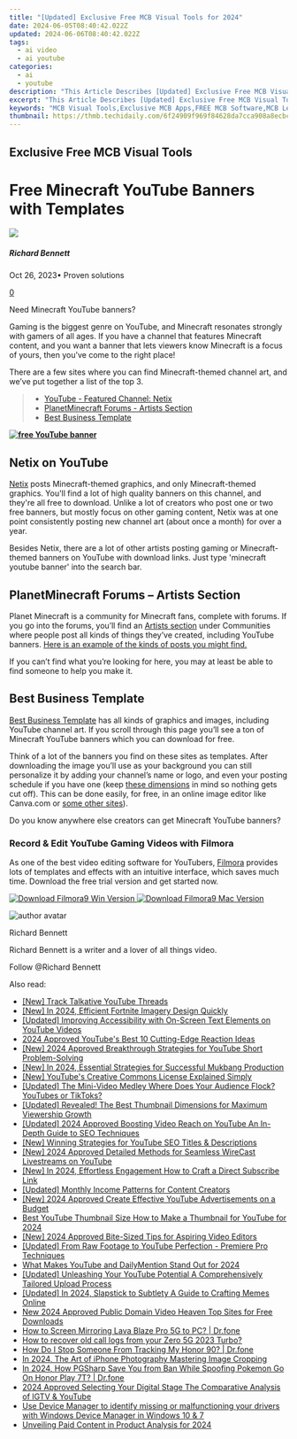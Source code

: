 ```yaml
---
title: "[Updated] Exclusive Free MCB Visual Tools for 2024"
date: 2024-06-05T08:40:42.022Z
updated: 2024-06-06T08:40:42.022Z
tags:
  - ai video
  - ai youtube
categories:
  - ai
  - youtube
description: "This Article Describes [Updated] Exclusive Free MCB Visual Tools for 2024"
excerpt: "This Article Describes [Updated] Exclusive Free MCB Visual Tools for 2024"
keywords: "MCB Visual Tools,Exclusive MCB Apps,FREE MCB Software,MCB Learning Resources,MCB Online Tools,MCB Free Utilities,Specialized MCB Tools"
thumbnail: https://thmb.techidaily.com/6f24909f969f84628da7cca908a8ecbcf1f1310799ac0e990b393370971b6be4.jpg
---
```


## Exclusive Free MCB Visual Tools

# Free Minecraft YouTube Banners with Templates

![](https://images.wondershare.com/filmora/article-images/richard-bennett.jpg)

##### Richard Bennett

 Oct 26, 2023• Proven solutions

[0](#commentsBoxSeoTemplate)

Need Minecraft YouTube banners?

Gaming is the biggest genre on YouTube, and Minecraft resonates strongly with gamers of all ages. If you have a channel that features Minecraft content, and you want a banner that lets viewers know Minecraft is a focus of yours, then you’ve come to the right place!

There are a few sites where you can find Minecraft-themed channel art, and we’ve put together a list of the top 3.

> * [YouTube - Featured Channel: Netix](#netix)
> * [PlanetMinecraft Forums - Artists Section](#planetminecraft)
> * [Best Business Template](#bbt)

[**![free YouTube banner](https://images.wondershare.com/filmora/article-images/50-free-youtube-banners-banner.jpg)**](https://tools.techidaily.com/wondershare/filmora/download/)

## Netix on YouTube

[Netix](https://www.youtube.com/channel/UCLW2fOeUEhu7kBvZwlOTZ4A/featured) posts Minecraft-themed graphics, and only Minecraft-themed graphics. You'll find a lot of high quality banners on this channel, and they're all free to download. Unlike a lot of creators who post one or two free banners, but mostly focus on other gaming content, Netix was at one point consistently posting new channel art (about once a month) for over a year.

Besides Netix, there are a lot of other artists posting gaming or Minecraft-themed banners on YouTube with download links. Just type 'minecraft youtube banner' into the search bar.

## PlanetMinecraft Forums – Artists Section

Planet Minecraft is a community for Minecraft fans, complete with forums. If you go into the forums, you’ll find an [Artists section](https://www.planetminecraft.com/forums/communities/artists) under Communities where people post all kinds of things they’ve created, including YouTube banners. [Here is an example of the kinds of posts you might find.](https://www.planetminecraft.com/forums/communities/artists/minecraft-youtube-banner-templat-441572/)

If you can’t find what you’re looking for here, you may at least be able to find someone to help you make it.

## Best Business Template

[Best Business Template](https://www.soccerbbc.com/11525/minecraft-youtube-banner.html) has all kinds of graphics and images, including YouTube channel art. If you scroll through this page you’ll see a ton of Minecraft YouTube banners which you can download for free.

Think of a lot of the banners you find on these sites as templates. After downloading the image you’ll use as your background you can still personalize it by adding your channel’s name or logo, and even your posting schedule if you have one (keep [these dimensions](https://tools.techidaily.com/wondershare/filmora/download/) in mind so nothing gets cut off). This can be done easily, for free, in an online image editor like Canva.com or [some other sites](https://tools.techidaily.com/wondershare/filmora/download/)).

Do you know anywhere else creators can get Minecraft YouTube banners?

### Record & Edit YouTube Gaming Videos with Filmora

As one of the best video editing software for YouTubers, [Filmora](https://tools.techidaily.com/wondershare/filmora/download/) provides lots of templates and effects with an intuitive interface, which saves much time. Download the free trial version and get started now.

[![Download Filmora9 Win Version](https://images.wondershare.com/filmora/guide/download-btn-win.jpg) ](https://tools.techidaily.com/wondershare/filmora/download/) [![Download Filmora9 Mac Version](https://images.wondershare.com/filmora/guide/download-btn-mac.jpg) ](https://tools.techidaily.com/wondershare/filmora/download/)

![author avatar](https://images.wondershare.com/filmora/article-images/richard-bennett.jpg)

Richard Bennett

Richard Bennett is a writer and a lover of all things video.

Follow @Richard Bennett

<span class="atpl-alsoreadstyle">Also read:</span>
<div><ul>
<li><a href="https://facebook-video-footage.techidaily.com/new-track-talkative-youtube-threads/"><u>[New] Track Talkative YouTube Threads</u></a></li>
<li><a href="https://facebook-video-footage.techidaily.com/new-in-2024-efficient-fortnite-imagery-design-quickly/"><u>[New] In 2024, Efficient Fortnite Imagery Design Quickly</u></a></li>
<li><a href="https://facebook-video-footage.techidaily.com/updated-improving-accessibility-with-on-screen-text-elements-on-youtube-videos/"><u>[Updated] Improving Accessibility with On-Screen Text Elements on YouTube Videos</u></a></li>
<li><a href="https://facebook-video-footage.techidaily.com/2024-approved-youtubes-best-10-cutting-edge-reaction-ideas/"><u>2024 Approved  YouTube's Best  10 Cutting-Edge Reaction Ideas</u></a></li>
<li><a href="https://facebook-video-footage.techidaily.com/new-2024-approved-breakthrough-strategies-for-youtube-short-problem-solving/"><u>[New] 2024 Approved  Breakthrough Strategies for YouTube Short Problem-Solving</u></a></li>
<li><a href="https://facebook-video-footage.techidaily.com/new-in-2024-essential-strategies-for-successful-mukbang-production/"><u>[New] In 2024, Essential Strategies for Successful Mukbang Production</u></a></li>
<li><a href="https://facebook-video-footage.techidaily.com/new-youtubes-creative-commons-license-explained-simply/"><u>[New] YouTube's Creative Commons License Explained Simply</u></a></li>
<li><a href="https://facebook-video-footage.techidaily.com/updated-the-mini-video-medley-where-does-your-audience-flock-youtubes-or-tiktoks/"><u>[Updated] The Mini-Video Medley  Where Does Your Audience Flock? YouTubes or TikToks?</u></a></li>
<li><a href="https://facebook-video-footage.techidaily.com/updated-revealed-the-best-thumbnail-dimensions-for-maximum-viewership-growth/"><u>[Updated] Revealed! The Best Thumbnail Dimensions for Maximum Viewership Growth</u></a></li>
<li><a href="https://facebook-video-footage.techidaily.com/updated-2024-approved-boosting-video-reach-on-youtube-an-in-depth-guide-to-seo-techniques/"><u>[Updated] 2024 Approved  Boosting Video Reach on YouTube  An In-Depth Guide to SEO Techniques</u></a></li>
<li><a href="https://facebook-video-footage.techidaily.com/new-winning-strategies-for-youtube-seo-titles-and-descriptions/"><u>[New] Winning Strategies for YouTube SEO  Titles & Descriptions</u></a></li>
<li><a href="https://facebook-video-footage.techidaily.com/new-2024-approved-detailed-methods-for-seamless-wirecast-livestreams-on-youtube/"><u>[New] 2024 Approved  Detailed Methods for Seamless WireCast Livestreams on YouTube</u></a></li>
<li><a href="https://facebook-video-footage.techidaily.com/new-in-2024-effortless-engagement-how-to-craft-a-direct-subscribe-link/"><u>[New] In 2024, Effortless Engagement  How to Craft a Direct Subscribe Link</u></a></li>
<li><a href="https://facebook-video-footage.techidaily.com/updated-monthly-income-patterns-for-content-creators/"><u>[Updated] Monthly Income Patterns for Content Creators</u></a></li>
<li><a href="https://facebook-video-footage.techidaily.com/new-2024-approved-create-effective-youtube-advertisements-on-a-budget/"><u>[New] 2024 Approved  Create Effective YouTube Advertisements on a Budget</u></a></li>
<li><a href="https://facebook-video-footage.techidaily.com/best-youtube-thumbnail-size-how-to-make-a-thumbnail-for-youtube-for-2024/"><u>Best YouTube Thumbnail Size  How to Make a Thumbnail for YouTube for 2024</u></a></li>
<li><a href="https://facebook-video-footage.techidaily.com/new-2024-approved-bite-sized-tips-for-aspiring-video-editors/"><u>[New] 2024 Approved  Bite-Sized Tips for Aspiring Video Editors</u></a></li>
<li><a href="https://facebook-video-footage.techidaily.com/updated-from-raw-footage-to-youtube-perfection-premiere-pro-techniques/"><u>[Updated] From Raw Footage to YouTube Perfection - Premiere Pro Techniques</u></a></li>
<li><a href="https://facebook-video-footage.techidaily.com/what-makes-youtube-and-dailymention-stand-out-for-2024/"><u>What Makes YouTube and DailyMention Stand Out for 2024</u></a></li>
<li><a href="https://facebook-video-footage.techidaily.com/updated-unleashing-your-youtube-potential-a-comprehensively-tailored-upload-process/"><u>[Updated] Unleashing Your YouTube Potential  A Comprehensively Tailored Upload Process</u></a></li>
<li><a href="https://instagram-videos.techidaily.com/updated-in-2024-slapstick-to-subtlety-a-guide-to-crafting-memes-online/"><u>[Updated] In 2024, Slapstick to Subtlety  A Guide to Crafting Memes Online</u></a></li>
<li><a href="https://smart-video-creator.techidaily.com/new-2024-approved-public-domain-video-heaven-top-sites-for-free-downloads/"><u>New 2024 Approved Public Domain Video Heaven Top Sites for Free Downloads</u></a></li>
<li><a href="https://screen-mirror.techidaily.com/how-to-screen-mirroring-lava-blaze-pro-5g-to-pc-drfone-by-drfone-android/"><u>How to Screen Mirroring Lava Blaze Pro 5G to PC? | Dr.fone</u></a></li>
<li><a href="https://blog-min.techidaily.com/how-to-recover-old-call-logs-from-your-zero-5g-2023-turbo-by-fonelab-android-recover-call-logs/"><u>How to recover old call logs from your Zero 5G 2023 Turbo?</u></a></li>
<li><a href="https://android-location-track.techidaily.com/how-do-i-stop-someone-from-tracking-my-honor-90-drfone-by-drfone-virtual-android/"><u>How Do I Stop Someone From Tracking My Honor 90? | Dr.fone</u></a></li>
<li><a href="https://some-approaches.techidaily.com/in-2024-the-art-of-iphone-photography-mastering-image-cropping/"><u>In 2024, The Art of iPhone Photography  Mastering Image Cropping</u></a></li>
<li><a href="https://pokemon-go-android.techidaily.com/in-2024-how-pgsharp-save-you-from-ban-while-spoofing-pokemon-go-on-honor-play-7t-drfone-by-drfone-virtual-android/"><u>In 2024, How PGSharp Save You from Ban While Spoofing Pokemon Go On Honor Play 7T? | Dr.fone</u></a></li>
<li><a href="https://youtube-stream.techidaily.com/2024-approved-selecting-your-digital-stage-the-comparative-analysis-of-igtv-and-youtube/"><u>2024 Approved  Selecting Your Digital Stage  The Comparative Analysis of IGTV & YouTube</u></a></li>
<li><a href="https://techidaily.com/use-device-manager-to-identify-missing-or-malfunctioning-your-drivers-with-windows-device-manager-in-windows-10-and-7-by-drivereasy-guide/"><u>Use Device Manager to identify missing or malfunctioning your drivers with Windows Device Manager in Windows 10 & 7</u></a></li>
<li><a href="https://some-guidance.techidaily.com/unveiling-paid-content-in-product-analysis-for-2024/"><u>Unveiling Paid Content in Product Analysis for 2024</u></a></li>
</ul></div>

<ins class="adsbygoogle"
      style="display:block"
      data-ad-client="ca-pub-7571918770474297"
      data-ad-slot="8358498916"
      data-ad-format="auto"
      data-full-width-responsive="true"></ins>